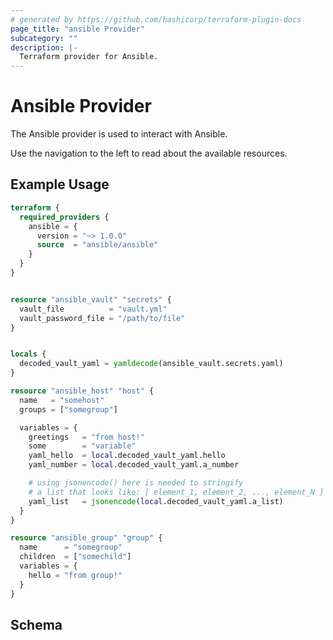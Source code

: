 ```yaml
---
# generated by https://github.com/hashicorp/terraform-plugin-docs
page_title: "ansible Provider"
subcategory: ""
description: |-
  Terraform provider for Ansible.
---
```


# Ansible Provider

The Ansible provider is used to interact with Ansible.

Use the navigation to the left to read about the available resources.


## Example Usage

```terraform
terraform {
  required_providers {
    ansible = {
      version = "~> 1.0.0"
      source  = "ansible/ansible"
    }
  }
}


resource "ansible_vault" "secrets" {
  vault_file          = "vault.yml"
  vault_password_file = "/path/to/file"
}


locals {
  decoded_vault_yaml = yamldecode(ansible_vault.secrets.yaml)
}

resource "ansible_host" "host" {
  name   = "somehost"
  groups = ["somegroup"]

  variables = {
    greetings   = "from host!"
    some        = "variable"
    yaml_hello  = local.decoded_vault_yaml.hello
    yaml_number = local.decoded_vault_yaml.a_number

    # using jsonencode() here is needed to stringify 
    # a list that looks like: [ element_1, element_2, ..., element_N ]
    yaml_list   = jsonencode(local.decoded_vault_yaml.a_list)
  }
}

resource "ansible_group" "group" {
  name      = "somegroup"
  children  = ["somechild"]
  variables = {
    hello = "from group!"
  }
}
```

<!-- schema generated by tfplugindocs -->
## Schema
